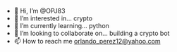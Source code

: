 - 👋 Hi, I’m @OPJ83
- 👀 I’m interested in... crypto
- 🌱 I’m currently learning... python
- 💞️ I’m looking to collaborate on... building a crypto bot
- 📫 How to reach me orlando_perez12@yahoo.com 

<!---
OPJ83/OPJ83 is a ✨ special ✨ repository because its `README.md` (this file) appears on your GitHub profile.
You can click the Preview link to take a look at your changes.
--->
